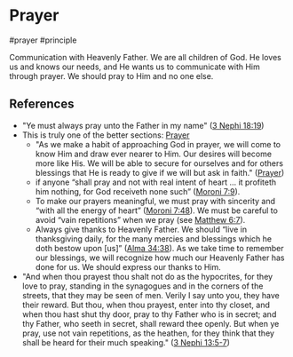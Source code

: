 # Prayer
#prayer
#principle 

Communication with Heavenly Father. We are all children of God. He loves us and knows our needs, and He wants us to communicate with Him through prayer. We should pray to Him and no one else.

## References
- "Ye must always pray unto the Father in my name" ([3 Nephi 18:19](https://www.churchofjesuschrist.org/study/scriptures/bofm/3-ne/18.19?lang=eng#p19))
- This is truly one of the better sections: [Prayer](https://www.churchofjesuschrist.org/study/manual/gospel-topics/prayer?lang=eng#p7)
	- "As we make a habit of approaching God in prayer, we will come to know Him and draw ever nearer to Him. Our desires will become more like His. We will be able to secure for ourselves and for others blessings that He is ready to give if we will but ask in faith." ([Prayer](https://www.churchofjesuschrist.org/study/manual/gospel-topics/prayer?lang=eng#p7))
	- if anyone “shall pray and not with real intent of heart … it profiteth him nothing, for God receiveth none such” ([Moroni 7:9](https://www.churchofjesuschrist.org/study/scriptures/bofm/moro/7.9?lang=eng#p9)).
	- To make our prayers meaningful, we must pray with sincerity and “with all the energy of heart” ([Moroni 7:48](https://www.churchofjesuschrist.org/study/scriptures/bofm/moro/7.48?lang=eng#p48)). We must be careful to avoid “vain repetitions” when we pray (see [Matthew 6:7](https://www.churchofjesuschrist.org/study/scriptures/nt/matt/6.7?lang=eng#p7)).
	- Always give thanks to Heavenly Father. We should “live in thanksgiving daily, for the many mercies and blessings which he doth bestow upon \[us\]” ([Alma 34:38](https://www.churchofjesuschrist.org/study/scriptures/bofm/alma/34.38?lang=eng#p38)). As we take time to remember our blessings, we will recognize how much our Heavenly Father has done for us. We should express our thanks to Him.
- "And when thou prayest thou shalt not do as the hypocrites, for they love to pray, standing in the synagogues and in the corners of the streets, that they may be seen of men. Verily I say unto you, they have their reward. But thou, when thou prayest, enter into thy closet, and when thou hast shut thy door, pray to thy Father who is in secret; and thy Father, who seeth in secret, shall reward thee openly. But when ye pray, use not vain repetitions, as the heathen, for they think that they shall be heard for their much speaking." ([3 Nephi 13:5-7](https://www.churchofjesuschrist.org/study/scriptures/bofm/3-ne/13?lang=eng&id=p5-p7#p5))